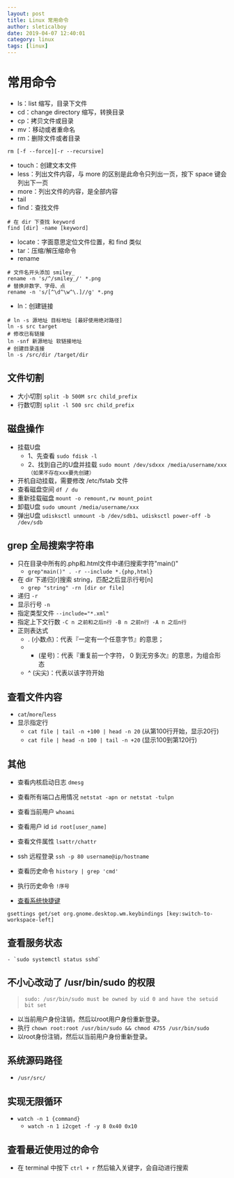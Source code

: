 ```yaml
---
layout: post
title: Linux 常用命令
author: sleticalboy
date: 2019-04-07 12:40:01
category: linux
tags: [linux]
---
```


# 常用命令

- ls：list 缩写，目录下文件
- cd：change directory 缩写，转换目录
- cp：拷贝文件或目录
- mv：移动或者重命名
- rm：删除文件或者目录
```shell
rm [-f --force][-r --recursive]
```
- touch：创建文本文件
- less：列出文件内容，与 more 的区别是此命令只列出一页，按下 space 键会列出下一页
- more：列出文件的内容，是全部内容
- tail
- find：查找文件
```shell
# 在 dir 下查找 keyword
find [dir] -name [keyword]
```
- locate：字面意思定位文件位置，和 find 类似
- tar：压缩/解压缩命令
- rename
```shell
# 文件名开头添加 smiley_
rename -n 's/^/smiley_/' *.png
# 替换非数字、字母、点
rename -n 's/[^\d^\w^\.]//g' *.png
```
- ln：创建链接
```shell
# ln -s 源地址 目标地址 [最好使用绝对路径]
ln -s src target
# 修改已有链接
ln -snf 新源地址 软链接地址
# 创建目录连接
ln -s /src/dir /target/dir
```

## 文件切割
- 大小切割 `split -b 500M src child_prefix`
- 行数切割 `split -l 500 src child_prefix`

## 磁盘操作
- 挂载U盘
    - 1、先查看 `sudo fdisk -l `
    - 2、找到自己的U盘并挂载 `sudo mount /dev/sdxxx /media/username/xxx（如果不存在xxx要先创建）`
- 开机自动挂载，需要修改 /etc/fstab 文件
- 查看磁盘空间 `df / du`
- 重新挂载磁盘 `mount -o remount,rw mount_point`
- 卸载U盘 `sudo umount /media/username/xxx`
- 弹出U盘 `udisksctl unmount -b /dev/sdb1`、`udisksctl power-off -b /dev/sdb`

## grep 全局搜索字符串
- 只在目录中所有的.php和.html文件中递归搜索字符"main()"
    - `grep"main()" . -r --include *.{php,html}`
- 在 dir 下递归[r]搜索 string，匹配之后显示行号[n]
    - `grep "string" -rn [dir or file] `
- 递归 `-r`
- 显示行号 `-n`
- 指定类型文件 `--include="*.xml"`
- 指定上下文行数 `-C n 之前和之后n行 -B n 之前n行 -A n 之后n行`
- 正则表达式
	- . (小数点)：代表『一定有一个任意字节』的意思；
	- * (星号)：代表『重复前一个字符， 0 到无穷多次』的意思，为组合形态
	- ^ (尖尖)：代表以该字符开始

## 查看文件内容
- `cat`/`more`/`less`
- 显示指定行 
    - `cat file | tail -n +100 | head -n 20` (从第100行开始，显示20行)
    - `cat file | head -n 100 | tail -n +20` (显示100到第120行)

## 其他
- 查看内核启动日志 `dmesg`
- 查看所有端口占用情况 `netstat -apn or netstat -tulpn`
- 查看当前用户 `whoami`
- 查看用户 id `id root[user_name]`
- 查看文件属性 `lsattr/chattr`
- ssh 远程登录 `ssh -p 80 username@ip/hostname`
- 查看历史命令 `history | grep 'cmd'`
- 执行历史命令 `!序号`

- [查看系统快捷键]
```shell
gsettings get/set org.gnome.desktop.wm.keybindings [key:switch-to-workspace-left]
```

## 查看服务状态
	- `sudo systemctl status sshd`

## 不小心改动了 /usr/bin/sudo 的权限
> `sudo: /usr/bin/sudo must be owned by uid 0 and have the setuid bit set`

- 以当前用户身份注销，然后以root用户身份重新登录。
- 执行 `chown root:root /usr/bin/sudo && chmod 4755 /usr/bin/sudo`
- 以root身份注销，然后以当前用户身份重新登录。

## 系统源码路径
- `/usr/src/`

## 实现无限循环
- `watch -n 1 {command}`
    - `watch -n 1 i2cget -f -y 8 0x40 0x10`

## 查看最近使用过的命令
- 在 terminal 中按下 `ctrl + r` 然后输入关键字，会自动进行搜索

[查看系统快捷键]: https://askubuntu.com/questions/1041914/something-blocks-ctrlaltleft-right-arrow-keyboard-combination/1042413
